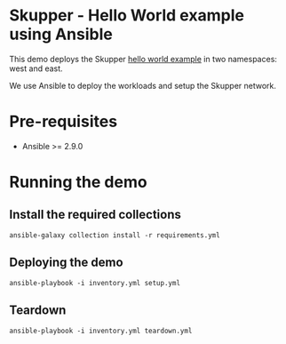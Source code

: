 # Skupper - Hello World example using Ansible

This demo deploys the Skupper [hello world example](https://github.com/skupperproject/skupper-example-hello-world)
in two namespaces: west and east. 

We use Ansible to deploy the workloads and setup the Skupper network.

# Pre-requisites

* Ansible >= 2.9.0

# Running the demo

## Install the required collections

```
ansible-galaxy collection install -r requirements.yml
```

## Deploying the demo

```
ansible-playbook -i inventory.yml setup.yml
```

## Teardown

```
ansible-playbook -i inventory.yml teardown.yml
```
